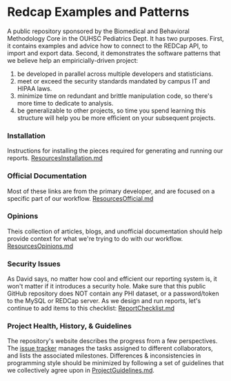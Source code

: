 Redcap Examples and Patterns
================

A public repository sponsored by the Biomedical and Behavioral Methodology Core in the OUHSC Pediatrics Dept.  It has two purposes.  First, it contains examples and advice how to connect to the REDCap API, to import and export data.  Second, it demonstrates the software patterns that we believe help an empiricially-driven project:
 1. be developed in parallel across multiple developers and statisticians.
 1. meet or exceed the security standards mandated by campus IT and HIPAA laws.
 1. minimize time on redundant and brittle manipulation code, so there's more time to dedicate to analysis.
 1. be generalizable to other projects, so time you spend learning this structure will help you be more efficient on your subsequent projects.

### Installation
Instructions for installing the pieces required for generating and running our reports. 
[ResourcesInstallation.md](https://github.com/OuhscBbmc/RedcapExamplesAndPatterns/blob/master/DocumentationGlobal/ResourcesInstallation.md)

### Official Documentation
Most of these links are from the primary developer, and are focused on a specific part of our workflow. 
[ResourcesOfficial.md](https://github.com/OuhscBbmc/RedcapExamplesAndPatterns/blob/master/DocumentationGlobal/ResourcesOfficial.md)

### Opinions
Theis collection of articles, blogs, and unofficial documentation should help provide context for what we're trying to do with our workflow. 
[ResourcesOpinions.md](https://github.com/OuhscBbmc/RedcapExamplesAndPatterns/blob/master/DocumentationGlobal/ResourcesOpinions.md)

### Security Issues
As David says, no matter how cool and efficient our reporting system is, it won't matter if it introduces a security hole.  Make sure that this public GitHub repository does NOT contain any PHI dataset, or a password/token to the MySQL or REDCap server.  As we design and run reports, let's continue to add items to this checklist:
[ReportChecklist.md](https://github.com/OuhscBbmc/RedcapExamplesAndPatterns/blob/master/DocumentationGlobal/ReportChecklist.md)

### Project Health, History, & Guidelines
The repository's website describes the progress from a few perspectives.  The [issue tracker](https://github.com/OuhscCcanMiechvEvaluation/Abcd/issues?state=open) manages the tasks assigned to different collaborators, and lists the associated milestones.  Differences & inconsistencies in programming style should be minimized by following a set of guidelines that we collectively agree upon in [ProjectGuidelines.md](https://github.com/OuhscBbmc/RedcapExamplesAndPatterns/blob/master/DocumentationGlobal/ProjectGuidelines.md).